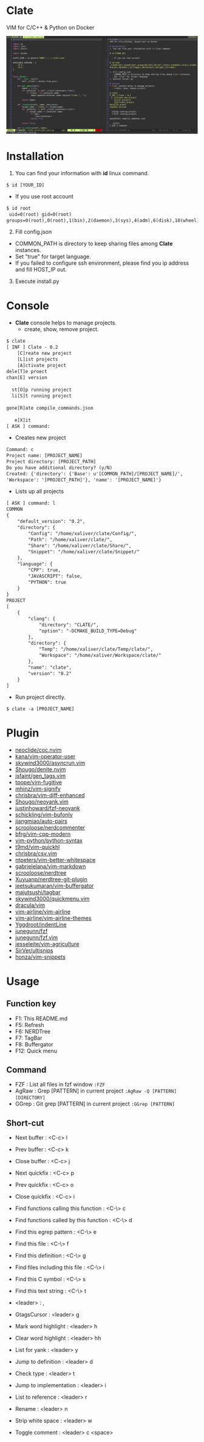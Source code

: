 # Clate
VIM for C/C++ & Python on Docker

![clate](img/clate.png "clate")

# Installation
1. You can find your information with **id** linux command.
```
$ id [YOUR_ID]
```
  - If you use root account
```
$ id root
 uid=0(root) gid=0(root) groups=0(root),0(root),1(bin),2(daemon),3(sys),4(adm),6(disk),10(wheel),11(floppy),20(dialout),26(tape),27(video)
```
2. Fill config.json
  - COMMON_PATH is directory to keep sharing files among **Clate** instances.
  - Set "true" for target language.
  - If you failed to configure ssh environment, please find you ip address and fill HOST_IP out.
3. Execute install.py

# Console
* **Clate** console helps to manage projects.
  - create, show, remove project.
```
$ clate
[ INF ] Clate - 0.2
    [C]reate new project
    [L]ist projects
    [A]ctivate project
dele[T]e proect
chan[E] version

  st[O]p running project
  li[S]t running project

gene[R]ate compile_commands.json

   e[X]it
[ ASK ] command:
```
* Creates new project
```
Command: c
Project name: [PROJECT_NAME]
Project directory: [PROJECT_PATH]
Do you have additional directory? (y/N)
Created: {'directory': {'Base': u'[COMMON_PATH]/[PROJECT_NAME]/', 'Workspace': '[PROJECT_PATH]'}, 'name': '[PROJECT_NAME]'}
```
* Lists up all projects
```
[ ASK ] command: l
COMMON
{
    "default_version": "0.2",
    "directory": {
        "Config": "/home/xaliver/clate/Config/",
        "Path": "/home/xaliver/clate/",
        "Share": "/home/xaliver/clate/Share/",
        "Snippet": "/home/xaliver/clate/Snippet/"
    },
    "language": {
        "CPP": true,
        "JAVASCRIPT": false,
        "PYTHON": true
    }
}
PROJECT
[
    {
        "clang": {
            "directory": "CLATE/",
            "option": "-DCMAKE_BUILD_TYPE=Debug"
        },
        "directory": {
            "Temp": "/home/xaliver/clate/Temp/clate/",
            "Workspace": "/home/xaliver/Workspace/clate/"
        },
        "name": "clate",
        "version": "0.2"
    }
]

```
* Run project directly.
```
$ clate -a [PROJECT_NAME]
```

# Plugin
* [neoclide/coc.nvim](https://github.com/neoclide/coc.nvim)
* [kana/vim-operator-user](https://github.com/kana/vim-operator-user)
* [skywind3000/asyncrun.vim](https://github.com/skywind3000/asyncrun.vim)
* [Shougo/denite.nvim](https://github.com/Shougo/denite.nvim)
* [jsfaint/gen_tags.vim](https://github.com/jsfaint/gen_tags.vim)
* [tpope/vim-fugitive](https://github.com/tpope/vim-fugitive)
* [mhinz/vim-signify](https://github.com/mhinz/vim-signify)
* [chrisbra/vim-diff-enhanced](https://github.com/chrisbra/vim-diff-enhanced)
* [Shougo/neoyank.vim](https://github.com/Shougo/neoyank.vim)
* [justinhoward/fzf-neoyank](https://github.com/justinhoward/fzf-neoyank)
* [schickling/vim-bufonly](https://github.com/schickling/vim-bufonly)
* [jiangmiao/auto-pairs](https://github.com/jiangmiao/auto-pairs)
* [scrooloose/nerdcommenter](https://github.com/scrooloose/nerdcommenter)
* [bfrg/vim-cpp-modern](https://github.com/bfrg/vim-cpp-modern)
* [vim-python/python-syntax](https://github.com/vim-python/python-syntax)
* [t9md/vim-quickhl](https://github.com/t9md/vim-quickhl)
* [chrisbra/csv.vim](https://github.com/chrisbra/csv.vim)
* [ntpeters/vim-better-whitespace](https://github.com/ntpeters/vim-better-whitespace)
* [gabrielelana/vim-markdown](https://github.com/gabrielelana/vim-markdown)
* [scrooloose/nerdtree](https://github.com/scrooloose/nerdtree)
* [Xuyuanp/nerdtree-git-plugin](https://github.com/Xuyuanp/nerdtree-git-plugin)
* [jeetsukumaran/vim-buffergator](https://github.com/jeetsukumaran/vim-buffergator)
* [majutsushi/tagbar](https://github.com/majutsushi/tagbar)
* [skywind3000/quickmenu.vim](https://github.com/skywind3000/quickmenu.vim)
* [dracula/vim](https://github.com/dracula/vim)
* [vim-airline/vim-airline](https://github.com/vim-airline/vim-airline)
* [vim-airline/vim-airline-themes](https://github.com/vim-airline/vim-airline-themes)
* [Yggdroot/indentLine](https://github.com/Yggdroot/indentLine)
* [junegunn/fzf](https://github.com/junegunn/fzf)
* [junegunn/fzf.vim](https://github.com/junegunn/fzf.vim)
* [jesseleite/vim-agriculture](https://github.com/jesseleite/vim-agriculture)
* [SirVer/ultisnips](https://github.com/SirVer/ultisnips)
* [honza/vim-snippets](https://github.com/honza/vim-snippets)

# Usage

## Function key
* F1: This README.md
* F5: Refresh
* F6: NERDTree
* F7: TagBar
* F8: Buffergator
* F12: Quick menu

## Command
* FZF       : List all files in fzf window
```:FZF```
* AgRaw     : Grep [PATTERN] in current project
```:AgRaw -Q [PATTERN] [DIRECTORY]```
* GGrep     : Git grep [PATTERN] in current project
```:GGrep [PATTERN]```

## Short-cut
* Next buffer              : &lt;C-c> l
* Prev buffer              : &lt;C-c> k
* Close buffer             : &lt;C-c> j

* Next quickfix            : &lt;C-c> p
* Prev quickfix            : &lt;C-c> o
* Close quickfix           : &lt;C-c> i

* Find functions calling
      this function        : &lt;C-\\> c
* Find functions called
      by this function     : &lt;C-\\> d
* Find this egrep pattern  : &lt;C-\\> e
* Find this file           : &lt;C-\\> f
* Find this definition     : &lt;C-\\> g
* Find files including
      this file            : &lt;C-\\> i
* Find this C symbol       : &lt;C-\\> s
* Find this text string    : &lt;C-\\> t

* &lt;leader>              : ,
* GtagsCursor              : &lt;leader> g
* Mark word highlight      : &lt;leader> h
* Clear word highlight     : &lt;leader> hh

* List for yank            : &lt;leader> y

* Jump to definition       : &lt;leader> d
* Check type               : &lt;leader> t
* Jump to implementation   : &lt;leader> i
* List to reference        : &lt;leader> r
* Rename                   : &lt;leader> n

* Strip white space        : &lt;leader> w

* Toggle comment           : &lt;leader> c &lt;space>
